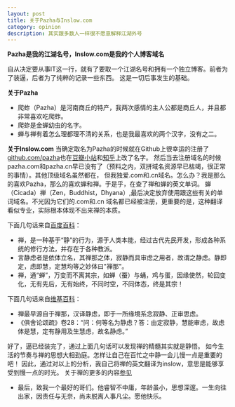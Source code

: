 ```yaml
---
layout: post
title: 关于Pazha与Inslow.com
category: opinion
description: 其实跟多数人一样很不愿意解释江湖外号
---
```

**Pazha是我的江湖名号，Inslow.com是我的个人博客域名**

自从决定要从事IT这一行，就有了要取一个江湖名号和拥有一个独立博客。前者为了装逼，后者为了纯粹的记录一些东西。
这是一切后事发生的基础。

**关于Pazha**
* 爬蚱（Pazha）是河南商丘的特产，我两次感情的主人公都是商丘人，并且都非常喜欢吃爬蚱。
* 爬蚱是金蝉幼虫的名字。
* 蝉与禅有着怎么理都理不清的关系，也是我最喜欢的两个汉字，没有之二。

**关于Inslow.com**
当确定取名为Pazha的时候就在Github上很幸运的注册了[github.com/pazha](http://github.com/pazha)也在[豆瓣小站](http://site.douban.com/266725)和[知乎](http://www.zhihu.com/people/mrpz)上改了名字。
然后当去注册域名的时候pazha.com和pazha.cn早已没有了（预料之内，双拼域名资源早已枯竭，很正常的事情）。其他顶级域名虽然都在，
但我独爱.com和.cn域名。怎么办？我是那么的喜欢Pazha，那么的喜欢蝉和禅。于是乎，在查了禅和蝉的英文单词。
蝉（Cicada）禅（Zen，Buddhist，Dhyana）,最后决定放弃使用跟这些有关的单词域名。不光因为它们的.com和.cn
域名都已经被注册，更重要的是，这种翻译看似专业，实际根本体现不出来禅的本质。

下面几句话来自[百度百科](http://baike.baidu.com/subview/134954/5176690.htm)：
* 禅，是一种基于“静”的行为，源于人类本能，经过古代先民开发，形成各种系统的修行方法，并存在于各种教派。
* 言静虑者是依体立名，其禅那之体，寂静而具审虑之用者，故谓之静虑。静即定，虑即慧，定慧均等之妙体曰"禅那"。
* 禅，通“蝉”，万变而不离其宗，如蝉（蚕）与蛹，鸡与蛋，因缘使然，轮回变化，无有先后，无有始终，不同时空，不同体态，终是其宗！

下面几句话来自[维基百科](https://zh.wikipedia.org/wiki/%E7%A6%85)：
* 禅最早源自于禅那，汉译静虑，即于一所缘境系念寂静、正审思虑。
* 《俱舍论颂疏》卷28：“问：何等名为静虑？答：由定寂静，慧能审虑，故虑体是慧，定有静用及生慧虑，故名静虑。”

好了，逼已经装完了，通过上面几句话可以发现禅的精髓其实就是静悟。
如今生活的节奏与禅的思想大相劲庭。怎样让自己在百忙之中静一会儿慢一点是重要的吧！
因此，通过对以上的分析，我自己将禅的英文翻译为inslow，意思是能够享受到慢一点的时光。
关于禅的更多的内容[参见](http://www.cwhweb.com/)
* 最后，致我一个最好的哥们。他睿智不中庸，年龄虽小，思想深邃。一生向往出家，因责任与无奈，尚未脱离人事凡尘。愿他快乐。

